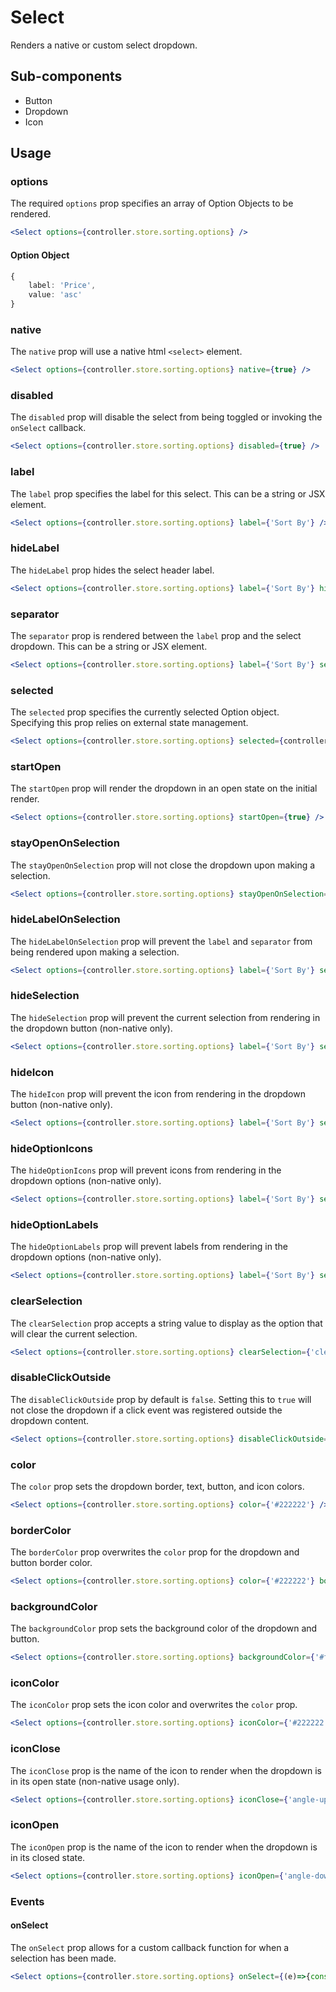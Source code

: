 # Select

Renders a native or custom select dropdown.

## Sub-components
- Button
- Dropdown 
- Icon

## Usage

### options
The required `options` prop specifies an array of Option Objects to be rendered.

```jsx
<Select options={controller.store.sorting.options} />
```

#### Option Object

```typescript
{
	label: 'Price',
	value: 'asc'
}
```

### native
The `native` prop will use a native html `<select>` element.

```jsx
<Select options={controller.store.sorting.options} native={true} />
```

### disabled
The `disabled` prop will disable the select from being toggled or invoking the `onSelect` callback.

```jsx
<Select options={controller.store.sorting.options} disabled={true} />
```

### label
The `label` prop specifies the label for this select. This can be a string or JSX element.

```jsx
<Select options={controller.store.sorting.options} label={'Sort By'} />
```

### hideLabel
The `hideLabel` prop hides the select header label.

```jsx
<Select options={controller.store.sorting.options} label={'Sort By'} hideLabel={true} />
```

### separator
The `separator` prop is rendered between the `label` prop and the select dropdown. This can be a string or JSX element.

```jsx
<Select options={controller.store.sorting.options} label={'Sort By'} separator={': '} />
```

### selected
The `selected` prop specifies the currently selected Option object. Specifying this prop relies on external state management.

```jsx
<Select options={controller.store.sorting.options} selected={controller.store.sorting.options[0]} />
```

### startOpen
The `startOpen` prop will render the dropdown in an open state on the initial render.

```jsx
<Select options={controller.store.sorting.options} startOpen={true} />
```

### stayOpenOnSelection
The `stayOpenOnSelection` prop will not close the dropdown upon making a selection.

```jsx
<Select options={controller.store.sorting.options} stayOpenOnSelection={true} />
```

### hideLabelOnSelection
The `hideLabelOnSelection` prop will prevent the `label` and `separator` from being rendered upon making a selection.

```jsx
<Select options={controller.store.sorting.options} label={'Sort By'} separator={': '} hideLabelOnSelection={true} />
```

### hideSelection
The `hideSelection` prop will prevent the current selection from rendering in the dropdown button (non-native only). 

```jsx
<Select options={controller.store.sorting.options} label={'Sort By'} separator={': '} hideSelection={true} />
```

### hideIcon
The `hideIcon` prop will prevent the icon from rendering in the dropdown button (non-native only). 

```jsx
<Select options={controller.store.sorting.options} label={'Sort By'} separator={': '} hideIcon={true} />
```

### hideOptionIcons
The `hideOptionIcons` prop will prevent icons from rendering in the dropdown options (non-native only). 

```jsx
<Select options={controller.store.sorting.options} label={'Sort By'} separator={': '} hideOptionIcons={true} />
```

### hideOptionLabels
The `hideOptionLabels` prop will prevent labels from rendering in the dropdown options (non-native only). 

```jsx
<Select options={controller.store.sorting.options} label={'Sort By'} separator={': '} hideOptionLabels={true} />
```

### clearSelection
The `clearSelection` prop accepts a string value to display as the option that will clear the current selection.

```jsx
<Select options={controller.store.sorting.options} clearSelection={'clear'} />
```

### disableClickOutside
The `disableClickOutside` prop by default is `false`. Setting this to `true` will not close the dropdown if a click event was registered outside the dropdown content.

```jsx
<Select options={controller.store.sorting.options} disableClickOutside={true} />
```

### color
The `color` prop sets the dropdown border, text, button, and icon colors.

```jsx
<Select options={controller.store.sorting.options} color={'#222222'} />
```

### borderColor
The `borderColor` prop overwrites the `color` prop for the dropdown and button border color.

```jsx
<Select options={controller.store.sorting.options} color={'#222222'} borderColor={'#cccccc'} />
```

### backgroundColor
The `backgroundColor` prop sets the background color of the dropdown and button.

```jsx
<Select options={controller.store.sorting.options} backgroundColor={'#ffffff'} />
```

### iconColor
The `iconColor` prop sets the icon color and overwrites the `color` prop.

```jsx
<Select options={controller.store.sorting.options} iconColor={'#222222'} />
```

### iconClose
The `iconClose` prop is the name of the icon to render when the dropdown is in its open state (non-native usage only).

```jsx
<Select options={controller.store.sorting.options} iconClose={'angle-up'} />
```

### iconOpen
The `iconOpen` prop is the name of the icon to render when the dropdown is in its closed state.

```jsx
<Select options={controller.store.sorting.options} iconOpen={'angle-down'} />
```

### Events

#### onSelect
The `onSelect` prop allows for a custom callback function for when a selection has been made.

```jsx
<Select options={controller.store.sorting.options} onSelect={(e)=>{console.log(e)}} />
```
